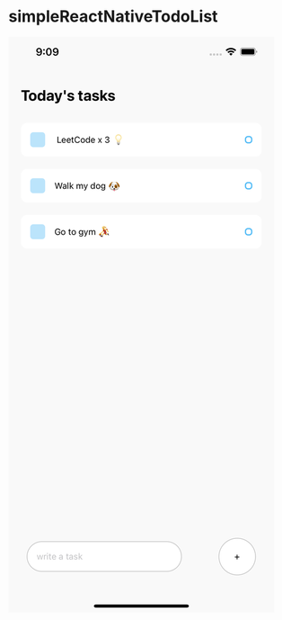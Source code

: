 # simpleReactNativeTodoList

![image](https://raw.githubusercontent.com/YuxinLu-Lab/simpleReactNativeTodoList/main/todolistDemo.png)
